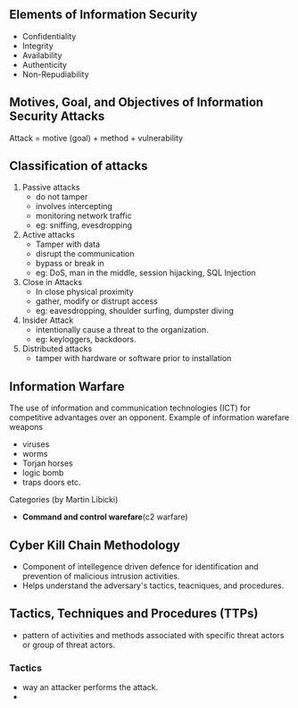 ## Elements of Information Security
- Confidentiality
- Integrity
- Availability
- Authenticity
- Non-Repudiability

## Motives, Goal, and Objectives of Information Security Attacks

Attack = motive (goal) + method + vulnerability

## Classification of attacks

1. Passive attacks
    - do not tamper
    - involves intercepting
    - monitoring network traffic
    - eg: sniffing, evesdropping
2. Active attacks
    - Tamper with data
    - disrupt the communication
    - bypass or break in
    - eg: DoS, man in the middle, session hijacking, SQL Injection
3. Close in Attacks
    - In close physical proximity
    - gather, modify or distrupt access
    - eg: eavesdropping, shoulder surfing, dumpster diving
4. Insider Attack
    - intentionally cause a threat to the organization.
    - eg: keyloggers, backdoors.
5. Distributed attacks
    - tamper with hardware or software prior to installation

## Information Warfare
The use of information and communication technologies (ICT) for competitive advantages over an opponent.
Example of information warefare weapons
- viruses
- worms
- Torjan horses
- logic bomb
- traps doors etc.

Categories (by Martin Libicki)
- **Command and control warefare**(c2 warfare)



## Cyber Kill Chain Methodology
- Component of intellegence driven defence for identification and prevention of malicious intrusion activities.
- Helps understand the adversary's tactics, teacniques, and procedures.

## Tactics, Techniques and Procedures (TTPs)
- pattern of activities and methods associated with specific threat actors or group of threat actors.

### Tactics
- way an attacker performs the attack.
- 